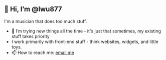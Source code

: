 ## 👋 Hi, I’m @lwu877

I'm a musician that does too much stuff.

- 👀 I’m trying new things all the time - it's just that sometimes, my existing stuff takes priority
- I work primarily with front-end stuff - think websites, widgets, and little toys.
-  📫 How to reach me: [email me](mailto:lex@lexwu.com)

<!---
lwu877/lwu877 is a ✨ special ✨ repository because its `README.md` (this file) appears on your GitHub profile.
You can click the Preview link to take a look at your changes.
--->
